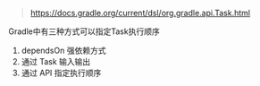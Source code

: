 > https://docs.gradle.org/current/dsl/org.gradle.api.Task.html

Gradle中有三种方式可以指定Task执行顺序

1. dependsOn 强依赖方式
2. 通过 Task 输入输出
3. 通过 API 指定执行顺序